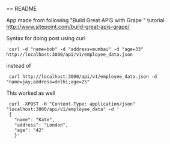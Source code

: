 == README

App made from following "Build Great APIS with Grape
" tutorial http://www.sitepoint.com/build-great-apis-grape/

Syntax for doing post using curl

```
 curl -d "name=bob" -d "address=mumbai" -d "age=33" http://localhost:3000/api/v1/employee_data.json
```

instead of

```
 curl http://localhost:3000/api/v1/employee_data.json -d "name=jay;address=delhi;age=25"
```

This worked as well

```
 curl -XPOST -H "Content-Type: application/json" "localhost:3000/api/v1/employee_data" -d '
 {
   "name": "Kate",
   "address": "London",
   "age": "42"
   }'
```
